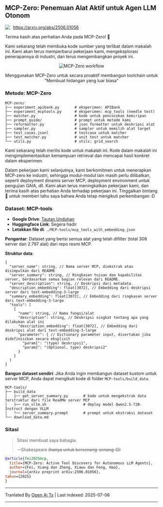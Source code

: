 ## MCP-Zero: Penemuan Alat Aktif untuk Agen LLM Otonom

<div style="display: flex; align-items: center; gap: 10px; margin-bottom: 10px;">
  <!-- <img src="https://raw.githubusercontent.com/xfey/MCP-Zero/master/assets/robot.png" alt="MCP-Zero Robot" width="24" height="24"> -->
  <a href="https://arxiv.org/abs/2506.01056">
    <img src="https://img.shields.io/badge/Paper-arXiv-red">
  </a>
  <a href="https://arxiv.org/abs/2506.01056">
    https://arxiv.org/abs/2506.01056
  </a>
</div>


Terima kasih atas perhatian Anda pada MCP-Zero! 🤗

Kami sekarang telah membuka kode sumber yang terlibat dalam makalah ini. Kami akan terus memperbarui pekerjaan kami, mengeksplorasi penerapannya di industri, dan terus mengembangkan proyek ini.


<div align="center">
  <img src="https://raw.githubusercontent.com/xfey/MCP-Zero/master/assets/fig1.png" alt="MCP-Zero workflow">
  <p> Menggunakan MCP-Zero untuk secara proaktif membangun toolchain untuk "Membuat hidangan yang luar biasa"</p>
</div>


### Metode: MCP-Zero

```
MCP-zero/
├── experiment_apibank.py       # eksperimen: APIBank
├── experiment_mcptools.py      # eksperimen: mcp_tools (needle test)
├── matcher.py                  # kode untuk pencocokan kemiripan
├── prompt_guide/               # prompt untuk metode kami
├── reformatter.py              # json formatter untuk deskripsi alat
├── sampler.py                  # sampler untuk memilih alat target
├── test_cases.jsonl            # testcase untuk matcher
├── test_matcher.py             # unit test untuk matcher
└── utils.py                    # utils: grid_search
```

Kami sekarang telah merilis kode untuk makalah ini. Kode dalam makalah ini mengimplementasikan kemampuan retrieval dan mencapai hasil konkret dalam eksperimen.

Dalam pekerjaan kami selanjutnya, kami berkomitmen untuk menerapkan MCP-zero ke industri, sehingga modul-modul lain masih perlu dilibatkan, seperti deployment dinamis server MCP, deployment environment untuk pengujian GAIA, dll. Kami akan terus meningkatkan pekerjaan kami, dan terima kasih atas perhatian Anda terhadap pekerjaan ini. Tinggalkan bintang🌟 untuk memberi tahu saya bahwa Anda tetap mengikuti perkembangan :D



### Dataset: MCP-tools

- **Google Drive**: [Tautan Unduhan](https://drive.google.com/file/d/1RjBGU-AGdHdhUABoeYSztbfQlD0hjUBn/view?usp=sharing)
- **Huggingface Link**: Segera hadir
- **Letakkan file di**: `./MCP-tools/mcp_tools_with_embedding.json`


**Pengantar**: Dataset yang berisi semua alat yang telah difilter (total 308 server dan 2.797 alat) dari repo resmi MCP.

**Struktur data**:
```
{
  "server_name": string, // Nama server MCP, diekstrak atau disimpulkan dari README
  "server_summary": string, // Ringkasan tujuan dan kapabilitas server, berdasarkan semua bagian relevan dari README.
  "server_description": string, // Deskripsi dari metadata.
  "description_embedding": float[3072], // Embedding dari deskripsi server dari text-embedding-3-large
  "summary_embedding": float[3072], // Embedding dari ringkasan server dari text-embedding-3-large
  "tools": [
    {
      "name": string, // Nama fungsi/alat
      "description": string, // Deskripsi singkat tentang apa yang dilakukan alat ini
      "description_embedding": float[3072], // Embedding dari deskripsi alat dari text-embedding-3-large
      "parameter": { // Dictionary parameter input, disertakan jika didefinisikan secara eksplisit
        "param1": "(type) deskripsi1",
        "param2": "(Optional, type) deskripsi2"
      }
    }
  ]
}
```

**Bangun dataset sendiri**: Jika Anda ingin membangun dataset kustom untuk server MCP, Anda dapat mengikuti kode di folder `MCP-tools/build_data`.

```
MCP-tools/
├── build_data
│   ├── get_server_summary.py       # kode untuk mengekstrak data terstruktur dari file ReadMe server MCP
│   ├── run_vllm.sh                 # deploy model Qwen2.5-72B-Instruct dengan VLLM
│   └── server_summary.prompt       # prompt untuk ekstraksi dataset
└── download_data.md
```


### Sitasi

> Sitasi membuat saya bahagia.
> 
>   --Shakespeare
>   ~~(hanya untuk bersenang-senang :D)~~

```bibtex
@article{fei2025mcp,
  title={MCP-Zero: Active Tool Discovery for Autonomous LLM Agents},
  author={Fei, Xiang dan Zheng, Xiawu dan Feng, Hao},
  journal={arXiv preprint arXiv:2506.01056},
tahun={2025}
}
```

---

Tranlated By [Open Ai Tx](https://github.com/OpenAiTx/OpenAiTx) | Last indexed: 2025-07-06

---